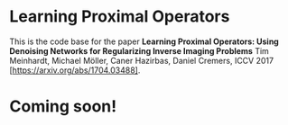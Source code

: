 Learning Proximal Operators
================
This is the code base for the paper **Learning Proximal Operators: Using Denoising Networks for Regularizing Inverse Imaging Problems** Tim Meinhardt, Michael Möller, Caner Hazirbas, Daniel Cremers, ICCV 2017 [https://arxiv.org/abs/1704.03488].

# Coming soon!